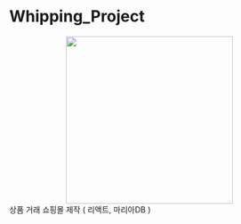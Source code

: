 # Whipping_Project
<center><img src="https://user-images.githubusercontent.com/97080437/210045725-b4b18864-cf8a-42bd-b271-cb5e3ed71036.jpg" width="300" height="300"/></center>
상품 거래 쇼핑몰 제작 ( 리액트, 마리아DB )
